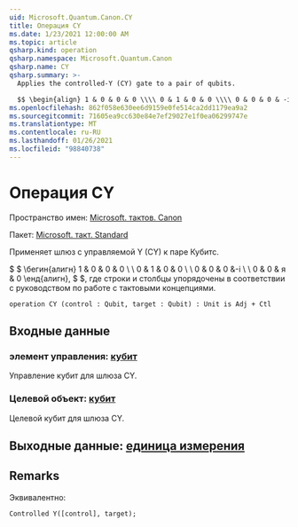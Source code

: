 ```yaml
---
uid: Microsoft.Quantum.Canon.CY
title: Операция CY
ms.date: 1/23/2021 12:00:00 AM
ms.topic: article
qsharp.kind: operation
qsharp.namespace: Microsoft.Quantum.Canon
qsharp.name: CY
qsharp.summary: >-
  Applies the controlled-Y (CY) gate to a pair of qubits.

  $$ \begin{align} 1 & 0 & 0 & 0 \\\\ 0 & 1 & 0 & 0 \\\\ 0 & 0 & 0 & -i \\\\ 0 & 0 & i & 0 \end{align}, $$ where rows and columns are organized as in the quantum concepts guide.
ms.openlocfilehash: 862f058e630ee6d9159e0fe514ca2dd1179ea9a2
ms.sourcegitcommit: 71605ea9cc630e84e7ef29027e1f0ea06299747e
ms.translationtype: MT
ms.contentlocale: ru-RU
ms.lasthandoff: 01/26/2021
ms.locfileid: "98840738"
---
```

# <a name="cy-operation"></a>Операция CY

Пространство имен: [Microsoft. тактов. Canon](xref:Microsoft.Quantum.Canon)

Пакет: [Microsoft. такт. Standard](https://nuget.org/packages/Microsoft.Quantum.Standard)


Применяет шлюз с управляемой Y (CY) к паре Кубитс.

$ $ \бегин{алигн} 1 & 0 & 0 & 0 \\ \\ 0 & 1 & 0 & 0 \\ \\ 0 & 0 & 0 &-i \\ \\ 0 & 0 & я & 0 \енд{алигн}, $ $, где строки и столбцы упорядочены в соответствии с руководством по работе с тактовыми концепциями.

```qsharp
operation CY (control : Qubit, target : Qubit) : Unit is Adj + Ctl
```


## <a name="input"></a>Входные данные

### <a name="control--qubit"></a>элемент управления: [кубит](xref:microsoft.quantum.lang-ref.qubit)

Управление кубит для шлюза CY.


### <a name="target--qubit"></a>Целевой объект: [кубит](xref:microsoft.quantum.lang-ref.qubit)

Целевой кубит для шлюза CY.



## <a name="output--unit"></a>Выходные данные: [единица измерения](xref:microsoft.quantum.lang-ref.unit)



## <a name="remarks"></a>Remarks

Эквивалентно:

```qsharp
Controlled Y([control], target);
```